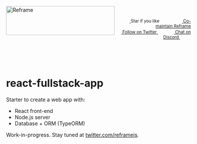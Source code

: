 <!---






    WARNING, READ THIS.
    This is a computed file. Do not edit.
    Edit `/plugins/create/starters/react-fullstack-app/readme.template.md` instead.












    WARNING, READ THIS.
    This is a computed file. Do not edit.
    Edit `/plugins/create/starters/react-fullstack-app/readme.template.md` instead.












    WARNING, READ THIS.
    This is a computed file. Do not edit.
    Edit `/plugins/create/starters/react-fullstack-app/readme.template.md` instead.












    WARNING, READ THIS.
    This is a computed file. Do not edit.
    Edit `/plugins/create/starters/react-fullstack-app/readme.template.md` instead.












    WARNING, READ THIS.
    This is a computed file. Do not edit.
    Edit `/plugins/create/starters/react-fullstack-app/readme.template.md` instead.






-->
<a href="https://github.com/reframejs/reframe">
    <img align="left" src="https://github.com/reframejs/reframe/raw/docs/docs/images/logo-with-title-and-slogan.min.svg?sanitize=true" width=296 height=79 style="max-width:100%;" alt="Reframe"/>
</a>
<br/>
<p align="right">
    <sup>
        <a href="#">
            <img
              src="https://github.com/reframejs/reframe/raw/master/docs/images/star.svg?sanitize=true"
              width="16"
              height="12"
            >
        </a>
        Star if you like
        &nbsp;&nbsp;&nbsp;&nbsp;
        &nbsp;&nbsp;&nbsp;&nbsp;
        &nbsp;&nbsp;
        <a href="https://github.com/reframejs/reframe/blob/master/docs/contributing.md">
            <img
              src="https://github.com/reframejs/reframe/raw/master/docs/images/biceps.min.svg?sanitize=true"
              width="16"
              height="14"
            >
            Co-maintain Reframe
        </a>
    </sup>
    <br/>
    <sup>
        <a href="https://twitter.com/reframejs">
            <img
              src="https://github.com/reframejs/reframe/raw/master/docs/images/twitter-logo.svg?sanitize=true"
              width="15"
              height="13"
            >
            Follow on Twitter
        </a>
        &nbsp;&nbsp;&nbsp;&nbsp;&nbsp;
        &nbsp;&nbsp;
        <a href="https://discord.gg/kqXf65G">
            <img
              src="https://github.com/reframejs/reframe/raw/master/docs/images/chat.svg?sanitize=true"
              width="14"
              height="10"
            >
            Chat on Discord
        </a>
        &nbsp;&nbsp;&nbsp;&nbsp;
        &nbsp;&nbsp;&nbsp;&nbsp;
    </sup>
</p>
&nbsp;
<p align='center'></p>
&nbsp;

# react-fullstack-app

Starter to create a web app with:
 - React front-end
 - Node.js server
 - Database + ORM (TypeORM)

Work-in-progress. Stay tuned at [twitter.com/reframejs](https://twitter.com/reframejs).

<!---






    WARNING, READ THIS.
    This is a computed file. Do not edit.
    Edit `/plugins/create/starters/react-fullstack-app/readme.template.md` instead.












    WARNING, READ THIS.
    This is a computed file. Do not edit.
    Edit `/plugins/create/starters/react-fullstack-app/readme.template.md` instead.












    WARNING, READ THIS.
    This is a computed file. Do not edit.
    Edit `/plugins/create/starters/react-fullstack-app/readme.template.md` instead.












    WARNING, READ THIS.
    This is a computed file. Do not edit.
    Edit `/plugins/create/starters/react-fullstack-app/readme.template.md` instead.












    WARNING, READ THIS.
    This is a computed file. Do not edit.
    Edit `/plugins/create/starters/react-fullstack-app/readme.template.md` instead.






-->
